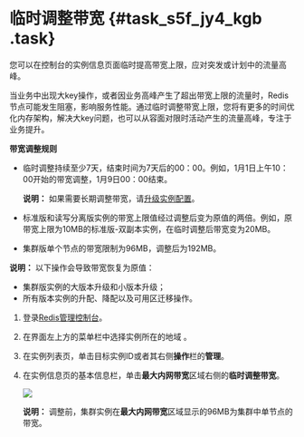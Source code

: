 # 临时调整带宽 {#task_s5f_jy4_kgb .task}

您可以在控制台的实例信息页面临时提高带宽上限，应对突发或计划中的流量高峰。

当业务中出现大key操作，或者因业务高峰产生了超出带宽上限的流量时，Redis节点可能发生阻塞，影响服务性能。通过临时调整带宽上限，您将有更多的时间优化内存架构，解决大key问题，也可以从容面对限时活动产生的流量高峰，专注于业务提升。

**带宽调整规则**

-   临时调整持续至少7天，结束时间为7天后的00：00。例如，1月1日上午10：00开始的带宽调整，1月9日00：00结束。

    **说明：** 如果需要长期调整带宽，请[升级实例配置](cn.zh-CN/用户指南/管理实例/变更配置.md#)。

-   标准版和读写分离版实例的带宽上限值经过调整后变为原值的两倍。例如，原带宽上限为10MB的标准版-双副本实例，在临时调整后带宽变为20MB。
-   集群版单个节点的带宽限制为96MB，调整后为192MB。

**说明：** 以下操作会导致带宽恢复为原值：

-   集群版实例的大版本升级和小版本升级；
-   所有版本实例的升配、降配以及可用区迁移操作。

1.  登录[Redis管理控制台](https://kvstore.console.aliyun.com/)。 
2.  在界面左上方的菜单栏中选择实例所在的地域 。 
3.  在实例列表页，单击目标实例ID或者其右侧**操作**栏的**管理**。 
4.  在实例信息页的基本信息栏，单击**最大内网带宽**区域右侧的**临时调整带宽**。 

    ![](http://static-aliyun-doc.oss-cn-hangzhou.aliyuncs.com/assets/img/97381/154780672837019_zh-CN.png)

    **说明：** 调整前，集群实例在**最大内网带宽**区域显示的96MB为集群中单节点的带宽。


